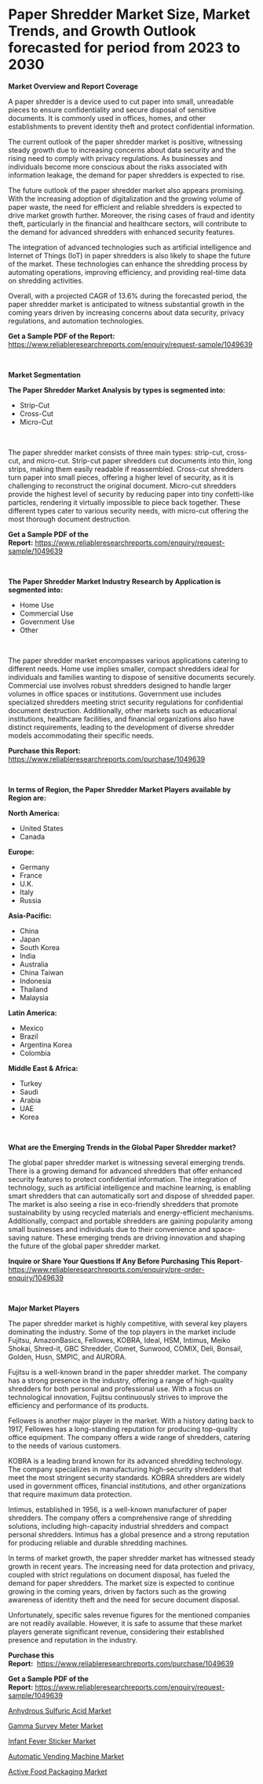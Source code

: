 <p><h1>Paper Shredder Market Size, Market Trends, and Growth Outlook forecasted for period from 2023 to 2030</h1></p><p><strong>Market Overview and Report Coverage</strong></p>
<p><p>A paper shredder is a device used to cut paper into small, unreadable pieces to ensure confidentiality and secure disposal of sensitive documents. It is commonly used in offices, homes, and other establishments to prevent identity theft and protect confidential information.</p><p>The current outlook of the paper shredder market is positive, witnessing steady growth due to increasing concerns about data security and the rising need to comply with privacy regulations. As businesses and individuals become more conscious about the risks associated with information leakage, the demand for paper shredders is expected to rise.</p><p>The future outlook of the paper shredder market also appears promising. With the increasing adoption of digitalization and the growing volume of paper waste, the need for efficient and reliable shredders is expected to drive market growth further. Moreover, the rising cases of fraud and identity theft, particularly in the financial and healthcare sectors, will contribute to the demand for advanced shredders with enhanced security features.</p><p>The integration of advanced technologies such as artificial intelligence and Internet of Things (IoT) in paper shredders is also likely to shape the future of the market. These technologies can enhance the shredding process by automating operations, improving efficiency, and providing real-time data on shredding activities.</p><p>Overall, with a projected CAGR of 13.6% during the forecasted period, the paper shredder market is anticipated to witness substantial growth in the coming years driven by increasing concerns about data security, privacy regulations, and automation technologies.</p></p>
<p><strong>Get a Sample PDF of the Report:</strong> <a href="https://www.reliableresearchreports.com/enquiry/request-sample/1049639">https://www.reliableresearchreports.com/enquiry/request-sample/1049639</a></p>
<p>&nbsp;</p>
<p><strong>Market Segmentation</strong></p>
<p><strong>The Paper Shredder Market Analysis by types is segmented into:</strong></p>
<p><ul><li>Strip-Cut</li><li>Cross-Cut</li><li>Micro-Cut</li></ul></p>
<p>&nbsp;</p>
<p><p>The paper shredder market consists of three main types: strip-cut, cross-cut, and micro-cut. Strip-cut paper shredders cut documents into thin, long strips, making them easily readable if reassembled. Cross-cut shredders turn paper into small pieces, offering a higher level of security, as it is challenging to reconstruct the original document. Micro-cut shredders provide the highest level of security by reducing paper into tiny confetti-like particles, rendering it virtually impossible to piece back together. These different types cater to various security needs, with micro-cut offering the most thorough document destruction.</p></p>
<p><strong>Get a Sample PDF of the Report:</strong>&nbsp;<a href="https://www.reliableresearchreports.com/enquiry/request-sample/1049639">https://www.reliableresearchreports.com/enquiry/request-sample/1049639</a></p>
<p>&nbsp;</p>
<p><strong>The Paper Shredder Market Industry Research by Application is segmented into:</strong></p>
<p><ul><li>Home Use</li><li>Commercial Use</li><li>Government Use</li><li>Other</li></ul></p>
<p>&nbsp;</p>
<p><p>The paper shredder market encompasses various applications catering to different needs. Home use implies smaller, compact shredders ideal for individuals and families wanting to dispose of sensitive documents securely. Commercial use involves robust shredders designed to handle larger volumes in office spaces or institutions. Government use includes specialized shredders meeting strict security regulations for confidential document destruction. Additionally, other markets such as educational institutions, healthcare facilities, and financial organizations also have distinct requirements, leading to the development of diverse shredder models accommodating their specific needs.</p></p>
<p><strong>Purchase this Report:</strong>&nbsp; <a href="https://www.reliableresearchreports.com/purchase/1049639">https://www.reliableresearchreports.com/purchase/1049639</a></p>
<p>&nbsp;</p>
<p><strong>In terms of Region, the Paper Shredder Market Players available by Region are:</strong></p>
<p>
    <p> <strong> North America: </strong>
        <ul>
            <li>United States</li>
            <li>Canada</li>
        </ul>
        </p> 
    <p> <strong> Europe: </strong>
        <ul>
            <li>Germany</li>
            <li>France</li>
            <li>U.K.</li>
            <li>Italy</li>
            <li>Russia</li>
        </ul>
        </p> 
    <p> <strong> Asia-Pacific: </strong>
        <ul>
            <li>China</li>
            <li>Japan</li>
            <li>South Korea</li>
            <li>India</li>
            <li>Australia</li>
            <li>China Taiwan</li>
            <li>Indonesia</li>
            <li>Thailand</li>
            <li>Malaysia</li>
        </ul>
        </p> 
    <p> <strong> Latin America: </strong>
        <ul>
            <li>Mexico</li>
            <li>Brazil</li>
            <li>Argentina Korea</li>
            <li>Colombia</li>
        </ul>
        </p> 
    <p> <strong> Middle East & Africa: </strong>
        <ul>
            <li>Turkey</li>
            <li>Saudi</li>
            <li>Arabia</li>
            <li>UAE</li>
            <li>Korea</li>
        </ul>
    </p>
    </p>
<p>&nbsp;</p>
<p><strong>What are the Emerging Trends in the Global Paper Shredder market?</strong></p>
<p><p>The global paper shredder market is witnessing several emerging trends. There is a growing demand for advanced shredders that offer enhanced security features to protect confidential information. The integration of technology, such as artificial intelligence and machine learning, is enabling smart shredders that can automatically sort and dispose of shredded paper. The market is also seeing a rise in eco-friendly shredders that promote sustainability by using recycled materials and energy-efficient mechanisms. Additionally, compact and portable shredders are gaining popularity among small businesses and individuals due to their convenience and space-saving nature. These emerging trends are driving innovation and shaping the future of the global paper shredder market.</p></p>
<p><strong>Inquire or Share Your Questions If Any Before Purchasing This Report</strong>- <a href="https://www.reliableresearchreports.com/enquiry/pre-order-enquiry/1049639">https://www.reliableresearchreports.com/enquiry/pre-order-enquiry/1049639</a></p>
<p>&nbsp;</p>
<p><strong>Major Market Players</strong></p>
<p><p>The paper shredder market is highly competitive, with several key players dominating the industry. Some of the top players in the market include Fujitsu, AmazonBasics, Fellowes, KOBRA, Ideal, HSM, Intimus, Meiko Shokai, Shred-it, GBC Shredder, Comet, Sunwood, COMIX, Deli, Bonsail, Golden, Husn, SMPIC, and AURORA.</p><p>Fujitsu is a well-known brand in the paper shredder market. The company has a strong presence in the industry, offering a range of high-quality shredders for both personal and professional use. With a focus on technological innovation, Fujitsu continuously strives to improve the efficiency and performance of its products.</p><p>Fellowes is another major player in the market. With a history dating back to 1917, Fellowes has a long-standing reputation for producing top-quality office equipment. The company offers a wide range of shredders, catering to the needs of various customers.</p><p>KOBRA is a leading brand known for its advanced shredding technology. The company specializes in manufacturing high-security shredders that meet the most stringent security standards. KOBRA shredders are widely used in government offices, financial institutions, and other organizations that require maximum data protection.</p><p>Intimus, established in 1956, is a well-known manufacturer of paper shredders. The company offers a comprehensive range of shredding solutions, including high-capacity industrial shredders and compact personal shredders. Intimus has a global presence and a strong reputation for producing reliable and durable shredding machines.</p><p>In terms of market growth, the paper shredder market has witnessed steady growth in recent years. The increasing need for data protection and privacy, coupled with strict regulations on document disposal, has fueled the demand for paper shredders. The market size is expected to continue growing in the coming years, driven by factors such as the growing awareness of identity theft and the need for secure document disposal.</p><p>Unfortunately, specific sales revenue figures for the mentioned companies are not readily available. However, it is safe to assume that these market players generate significant revenue, considering their established presence and reputation in the industry.</p></p>
<p><strong>Purchase this Report:</strong>&nbsp;&nbsp;<a href="https://www.reliableresearchreports.com/purchase/1049639">https://www.reliableresearchreports.com/purchase/1049639</a></p>
<p></p>
<p><strong>Get a Sample PDF of the Report:</strong>&nbsp;<a href="https://www.reliableresearchreports.com/enquiry/request-sample/1049639">https://www.reliableresearchreports.com/enquiry/request-sample/1049639</a></p>
<p><p><a href="https://www.linkedin.com/pulse/anhydrous-sulfuric-acid-market-insights-players-forecast-uzs1c/">Anhydrous Sulfuric Acid Market</a></p><p><a href="https://github.com/YashRP12/Market-Research-Report-List-1/blob/main/gamma-survey-meter-market.md">Gamma Survey Meter Market</a></p><p><a href="https://medium.com/@henrywheeler53/infant-fever-sticker-market-analysis-its-cagr-market-segmentation-and-global-industry-overview-65ff5629510f">Infant Fever Sticker Market</a></p><p><a href="https://github.com/Chiragrp24/Market-Research-Report-List-1/blob/main/automatic-vending-machine-market.md">Automatic Vending Machine Market</a></p><p><a href="https://www.linkedin.com/pulse/active-food-packaging-market-size-2023-2030-global-industrial-ayvcc/">Active Food Packaging Market</a></p></p>